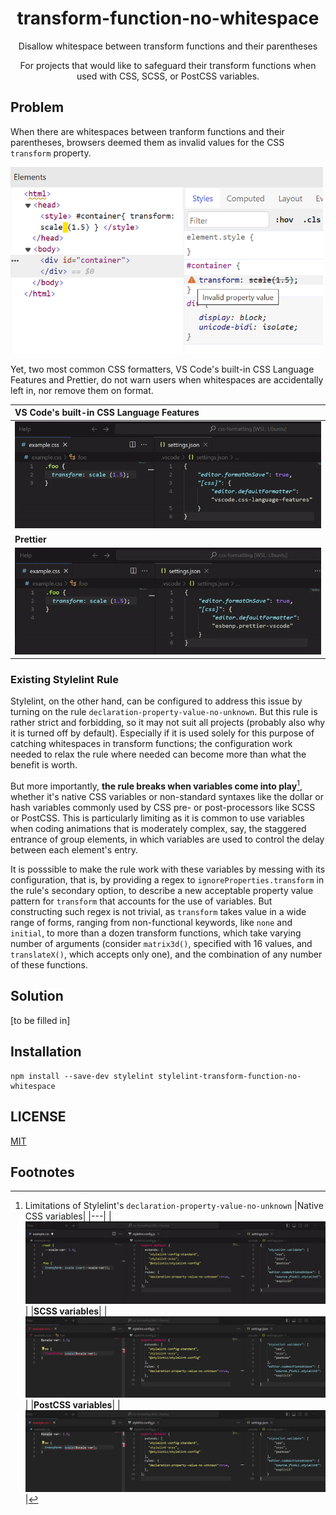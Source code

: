 <div align="center">

# transform-function-no-whitespace

Disallow whitespace between transform functions and their parentheses

For projects that would like to safeguard their transform functions when used with CSS, SCSS, or PostCSS variables.

</div>

<!-- to be added after the package is published -->
<!-- npm tag -->
<!-- coverage badge -->

## Problem

When there are whitespaces between tranform functions and their parentheses, browsers deemed them as invalid values for the CSS `transform` property.

<img src="asset/invalid_css.png" width="500">

Yet, two most common CSS formatters, VS Code's built-in CSS Language Features and Prettier, do not warn users when whitespaces are accidentally left in, nor remove them on format.

|VS Code's built-in CSS Language Features|
|:---|
|![CSS Language Feature Format Behavior](/asset/css-format-behavior.gif)|
|**Prettier**|
|![Prettier Format Behavior](/asset/prettier-format-behavior.gif)|

### Existing Stylelint Rule

Stylelint, on the other hand, can be configured to address this issue by turning on the rule `declaration-property-value-no-unknown`. But this rule is rather strict and forbidding, so it may not suit all projects (probably also why it is turned off by default). Especially if it is used solely for this purpose of catching whitespaces in transform functions; the configuration work needed to relax the rule where needed can become more than what the benefit is worth.

But more importantly, **the rule breaks when variables come into play**[^1], whether it's native CSS variables or non-standard syntaxes like the dollar or hash variables commonly used by CSS pre- or post-processors like SCSS or PostCSS. This is particularly limiting as it is common to use variables when coding animations that is moderately complex, say, the staggered entrance of group elements, in which variables are used to control the delay between each element's entry.

It is posssible to make the rule work with these variables by messing with its configuration, that is, by providing a regex to `ignoreProperties.transform` in the rule's secondary option, to describe a new acceptable property value pattern for `transform` that accounts for the use of variables. But constructing such regex is not trivial, as `transform` takes value in a wide range of forms, ranging from non-functional keywords, like `none` and `initial`, to more than a dozen transform functions, which take varying number of arguments (consider `matrix3d()`, specified with 16 values, and `translateX()`, which accepts only one), and the combination of any number of these functions.

## Solution

[to be filled in]

## Installation

```shell
npm install --save-dev stylelint stylelint-transform-function-no-whitespace
```

## LICENSE

[MIT](https://github.com/qwloh/stylelint-transform-function-no-whitespace/blob/main/LICENSE)

## Footnotes

[^1]: Limitations of Stylelint's `declaration-property-value-no-unknown`
  |Native CSS variables|
  |---|
  |![Stylelint Rule with CSS Variables](/asset/stylelint-css-var.gif)|
  |**SCSS variables**|
  |![Stylelint Rule with SCSS Variables](/asset/stylelint-scss-var.gif)|
  |**PostCSS variables**|
  |![Stylelint Rule with PostCSS Variables](/asset/stylelint-postcss-var.gif)|
